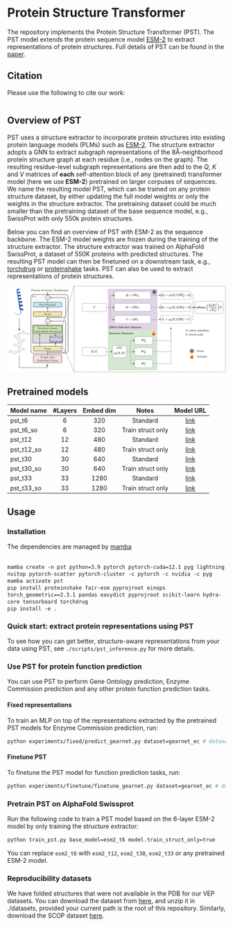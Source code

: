 # Protein Structure Transformer

The repository implements the Protein Structure Transformer (PST). The PST model extends the protein sequence model [ESM-2][6] to extract representations of protein structures. Full details of PST can be found in the [paper][1].

## Citation

Please use the following to cite our work:

```bibtex
```


## Overview of PST

PST uses a structure extractor to incorporate protein structures into existing protein language models (PLMs) such as [ESM-2][6].
The structure extractor adopts a GNN to extract subgraph representations of the 8Å-neighborhood protein structure graph at each residue (i.e., nodes on the graph). The resulting residue-level subgraph representations are then add to the $Q$, $K$ and $V$ matrices of **each** self-attention block of any (pretrained) transformer model (here we use **ESM-2**) pretrained on larger corpuses of sequences. We name the resulting model PST, which can be trained on any protein structure dataset, by either updating the full model weights or only the weights in the structure extractor. The pretraining dataset could be much smaller than the pretraining dataset of the base sequence model, e.g., SwissProt with only 550k protein structures. 

Below you can find an overview of PST with ESM-2 as the sequence backbone. The ESM-2 model weights are frozen during the training of the structure extractor. The structure extractor was trained on AlphaFold SwissProt, a dataset of 550K proteins with predicted structures. The resulting PST model can then be finetuned on a downstream task, e.g., [torchdrug][5] or [proteinshake][4] tasks. PST can also be used to extract representations of protein structures.

![Overview of PST](assets/overview.png)

## Pretrained models

| Model name | #Layers | Embed dim |       Notes       |                         Model URL                          |
| :--------- | :-----: | :-------: | :---------------: | :--------------------------------------------------------: |
| pst_t6     |    6    |    320    |     Standard      | [link](https://datashare.biochem.mpg.de/s/ac9ufZ0NB2IrkZL) |
| pst_t6_so  |    6    |    320    | Train struct only | [link](https://datashare.biochem.mpg.de/s/ARzKycmMQePvLXs) |
| pst_t12    |   12    |    480    |     Standard      | [link](https://datashare.biochem.mpg.de/s/fOSIwJAIKLYjFe3) |
| pst_t12_so |   12    |    480    | Train struct only | [link](https://datashare.biochem.mpg.de/s/qRvDPTfExZkq38f) |
| pst_t30    |   30    |    640    |     Standard      | [link](https://datashare.biochem.mpg.de/s/a3yugJJMe0I0oEL) |
| pst_t30_so |   30    |    640    | Train struct only | [link](https://datashare.biochem.mpg.de/s/p73BABG81gZKElL) |
| pst_t33    |   33    |    1280    |     Standard      | [link](https://datashare.biochem.mpg.de/s/RpWYV4o4ka3gHvX) |
| pst_t33_so |   33    |    1280    | Train struct only | [link](https://datashare.biochem.mpg.de/s/xGpS7sIG7k8DZX0) |

## Usage

### Installation

The dependencies are managed by [mamba][2]

```

mamba create -n pst python=3.9 pytorch pytorch-cuda=12.1 pyg lightning nvitop pytorch-scatter pytorch-cluster -c pytorch -c nvidia -c pyg
mamba activate pst
pip install proteinshake fair-esm pyprojroot einops torch_geometric==2.3.1 pandas easydict pyprojroot scikit-learn hydra-core tensorboard torchdrug
pip install -e .
```

### Quick start: extract protein representations using PST

To see how you can get better, structure-aware representations from your data using PST, see `./scripts/pst_inference.py` for more details.

### Use PST for protein function prediction

You can use PST to perform Gene Ontology prediction, Enzyme Commission prediction and any other protein function prediction tasks.

#### Fixed representations

To train an MLP on top of the representations extracted by the pretrained PST models for Enzyme Commission prediction, run:

```bash
python experiments/fixed/predict_gearnet.py dataset=gearnet_ec # dataset=gearnet_go_bp, gearnet_go_cc or gearnet_go_mf for GO prediction
```

#### Finetune PST

To finetune the PST model for function prediction tasks, run:

```bash
python experiments/finetune/finetune_gearnet.py dataset=gearnet_ec # dataset=gearnet_go_bp, gearnet_go_cc or gearnet_go_mf for GO prediction
```

### Pretrain PST on AlphaFold Swissprot

Run the following code to train a PST model based on the 6-layer ESM-2 model by only training the structure extractor:

```bash
python train_pst.py base_model=esm2_t6 model.train_struct_only=true
```

You can replace `esm2_t6` with `esm2_t12`, `esm2_t30`, `esm2_t33` or any pretrained ESM-2 model.

### Reproducibility datasets

We have folded structures that were not available in the PDB for our VEP datasets. You can download the dataset from [here](https://datashare.biochem.mpg.de/s/2UgA8kBwmCAVEsL), and unzip it in ./datasets, provided your current path is the root of this repository. Similarly, download the SCOP dataset [here](https://datashare.biochem.mpg.de/s/2yUwpK7pt2TMQ5E).


[1]: https://arxiv.org/abs/TODO
[2]: https://mamba.readthedocs.io/en/latest/installation/mamba-installation.html
[3]: https://arxiv.org/abs/2202.03036
[4]: https://proteinshake.ai/
[5]: https://torchdrug.ai/
[6]: https://github.com/facebookresearch/esm/